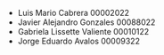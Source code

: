 - Luis Mario Cabrera 00002022
-  Javier Alejandro Gonzales 00088022
-  Gabriela Lissette Valiente 00010122
-  Jorge Eduardo Avalos 00009322
